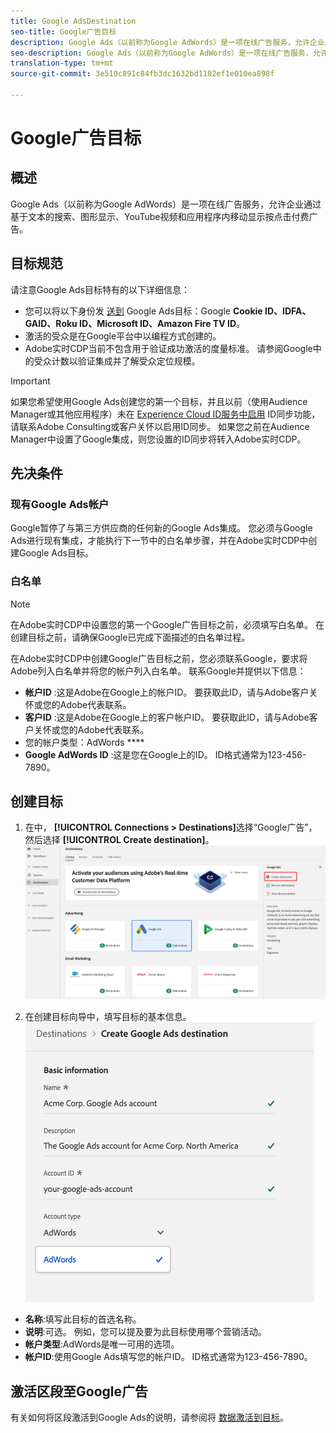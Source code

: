 ```yaml
---
title: Google AdsDestination
seo-title: Google广告目标
description: Google Ads（以前称为Google AdWords）是一项在线广告服务，允许企业通过基于文本的搜索、图形显示、YouTube视频和应用程序内移动显示按点击付费广告。
seo-description: Google Ads（以前称为Google AdWords）是一项在线广告服务，允许企业通过基于文本的搜索、图形显示、YouTube视频和应用程序内移动显示按点击付费广告。
translation-type: tm+mt
source-git-commit: 3e510c891c84fb3dc1632bd1182ef1e010ea898f

---
```



# Google广告目标

## 概述

Google Ads（以前称为Google AdWords）是一项在线广告服务，允许企业通过基于文本的搜索、图形显示、YouTube视频和应用程序内移动显示按点击付费广告。

## 目标规范

请注意Google Ads目标特有的以下详细信息：

* 您可以将以下身份发 [送到](https://www.adobe.io/apis/experienceplatform/home/profile-identity-segmentation/profile-identity-segmentation-services.html#!api-specification/markdown/narrative/technical_overview/identity_namespace_overview/identity_namespace_overview.md) Google Ads目标：Google **Cookie ID、IDFA、GAID、Roku ID、Microsoft ID、Amazon Fire TV ID**。
* 激活的受众是在Google平台中以编程方式创建的。
* Adobe实时CDP当前不包含用于验证成功激活的度量标准。 请参阅Google中的受众计数以验证集成并了解受众定位规模。

>[!IMPORTANT]
>
>如果您希望使用Google Ads创建您的第一个目标，并且以前（使用Audience Manager或其他应用程序）未在 [Experience Cloud ID服务中启用](https://docs.adobe.com/content/help/en/id-service/using/id-service-api/methods/idsync.html) ID同步功能，请联系Adobe Consulting或客户关怀以启用ID同步。 如果您之前在Audience Manager中设置了Google集成，则您设置的ID同步将转入Adobe实时CDP。

## 先决条件

### 现有Google Ads帐户

Google暂停了与第三方供应商的任何新的Google Ads集成。 您必须与Google Ads进行现有集成，才能执行下一节中的白名单步骤，并在Adobe实时CDP中创建Google Ads目标。

### 白名单

>[!NOTE]
>
>在Adobe实时CDP中设置您的第一个Google广告目标之前，必须填写白名单。 在创建目标之前，请确保Google已完成下面描述的白名单过程。

在Adobe实时CDP中创建Google广告目标之前，您必须联系Google，要求将Adobe列入白名单并将您的帐户列入白名单。 联系Google并提供以下信息：

* **帐户ID** :这是Adobe在Google上的帐户ID。 要获取此ID，请与Adobe客户关怀或您的Adobe代表联系。
* **客户ID** :这是Adobe在Google上的客户帐户ID。 要获取此ID，请与Adobe客户关怀或您的Adobe代表联系。
* 您的帐户类型：AdWords ****
* **Google AdWords ID** :这是您在Google上的ID。 ID格式通常为123-456-7890。

## 创建目标

1. 在中， **[!UICONTROL Connections > Destinations]**&#x200B;选择“Google广告”，然后选择 **[!UICONTROL Create destination]**。
   ![Connect Google广告目标](/help/rtcdp/destinations/assets/google-2-destination.png)

2. 在创建目标向导中，填写目标的基本信息。
   ![Google Ads的基本信息](/help/rtcdp/destinations/assets/google-2-basic-information.png)
* **名称**:填写此目标的首选名称。
* **说明**:可选。 例如，您可以提及要为此目标使用哪个营销活动。
* **帐户类型**:AdWords是唯一可用的选项。
* **帐户ID**:使用Google Ads填写您的帐户ID。 ID格式通常为123-456-7890。

## 激活区段至Google广告

有关如何将区段激活到Google Ads的说明，请参阅将 [数据激活到目标](/help/rtcdp/destinations/activate-destinations.md)。

